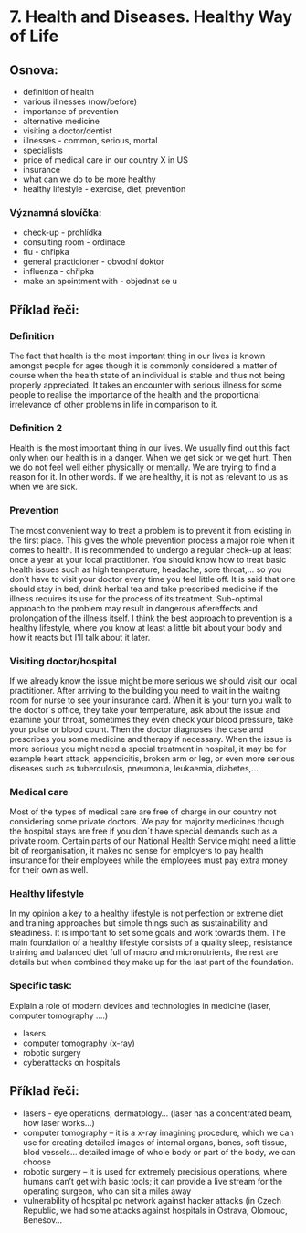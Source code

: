 # 7. Health and Diseases. Healthy Way of Life

## Osnova:

* definition of health
* various illnesses (now/before)
* importance of prevention
* alternative medicine
* visiting a doctor/dentist
* illnesses - common, serious, mortal
* specialists
* price of medical care in our country X in US
* insurance
* what can we do to be more healthy
* healthy lifestyle - exercise, diet, prevention

### Významná slovíčka:
* check-up - prohlídka 
* consulting room - ordinace
* flu - chřipka 
* general practicioner - obvodní doktor 
* influenza - chřipka 
* make an apointment with - objednat se u 

## Příklad řeči:

### Definition

The fact that health is the most important thing in our lives is known amongst people for ages though it is commonly considered a matter of course when the health state of an individual is stable and thus not being properly appreciated. It takes an encounter with serious illness for some people to realise the importance of the health and the proportional irrelevance of other problems in life in comparison to it.

### Definition 2

Health is the most important thing in our lives. We usually find out this fact only when our health is in a danger. When we get sick or we get hurt. Then we do not feel well either physically or mentally. We are trying to find a reason for it. In other words. If we are healthy, it is not as relevant to us as when we are sick.

### Prevention

The most convenient way to treat a problem is to prevent it from existing in the first place. This gives the whole prevention process a major role when it comes to health. It is recommended to undergo a regular check-up at least once a year at your local practitioner. You should know how to treat basic health issues such as high temperature, headache, sore throat,... so you don´t have to visit your doctor every time you feel little off. It is said that one should stay in bed, drink herbal tea and take prescribed medicine if the illness requires its use for the process of its treatment. Sub-optimal approach to the problem may result in dangerous aftereffects and prolongation of the illness itself.
I think the best approach to prevention is a healthy lifestyle, where you know at least a little bit about your body and how it reacts but I'll talk about it later.

### Visiting doctor/hospital

If we already know the issue might be more serious we should visit our local practitioner. After arriving to the building you need to wait in the waiting room for nurse to see your insurance card. When it is your turn you walk to the doctor´s office, they take your temperature, ask about the issue and examine your throat, sometimes they even check your blood pressure, take your pulse or blood count. Then the doctor diagnoses the case and prescribes you some medicine and therapy if necessary. When the issue is more serious you might need a special treatment in hospital, it may be for example heart attack, appendicitis, broken arm or leg, or even more serious diseases such as tuberculosis, pneumonia, leukaemia, diabetes,...

### Medical care

Most of the types of medical care are free of charge in our country not considering some private doctors. We pay for majority medicines though the hospital stays are free if you don´t have special demands such as a private room. Certain parts of our National Health Service might need a little bit of reorganisation, it makes no sense for employers to pay health insurance for their employees while the employees must pay extra money for their own as well.

### Healthy lifestyle

In my opinion a key to a healthy lifestyle is not perfection or extreme diet and training approaches but simple things such as sustainability and steadiness. It is important to set some goals and work towards them. The main foundation of a healthy lifestyle consists of a quality sleep, resistance training and balanced diet full of macro and micronutrients, the rest are details but when combined they make up for the last part of the foundation.


### Specific task:
Explain a role of modern devices and technologies in medicine (laser, computer tomography ....)

* lasers
* computer tomography (x-ray)
* robotic surgery
* cyberattacks on hospitals

## Příklad řeči:
* lasers - eye operations, dermatology… (laser has a concentrated beam, how laser works…)
* computer tomography – it is a x-ray imagining procedure, which we can use for creating detailed images of internal organs, bones, soft tissue, blod vessels… detailed image of whole body or part of the body, we can choose
* robotic surgery – it is used for extremely precisious operations, where humans can’t get with basic tools; it can provide a live stream for the operating surgeon, who can sit a miles away
* vulnerability of hospital pc network against hacker attacks (in Czech Republic, we had some attacks against hospitals in Ostrava, Olomouc, Benešov…
